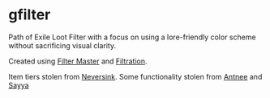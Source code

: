 # gfilter
Path of Exile Loot Filter with a focus on using a lore-friendly color scheme without sacrificing visual clarity.


Created using [Filter Master](https://grinding.zone/filtermaster/) and [Filtration](https://github.com/ben-wallis/Filtration).

Item tiers stolen from [Neversink](https://github.com/NeverSinkDev/NeverSink-Filter).
Some functionality stolen from [Antnee](https://www.pathofexile.com/forum/view-thread/1245785) and [Sayya](https://github.com/SayyadinaAtreides/sayya-poe-filter)
